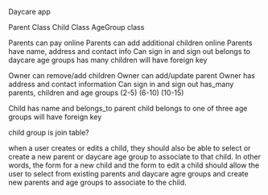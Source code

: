 Daycare app

Parent Class
Child Class
AgeGroup class

Parents can pay online
Parents can add additional children online
Parents have name, address and contact info
Can sign in and sign out
belongs to daycare age groups
has many children
will have foreign key

Owner can remove/add children
Owner can add/update parent
Owner has address and contact information
Can sign in and sign out
has_many parents, children and age groups (2-5) (6-10) (10-15)

Child has name and belongs_to parent
child belongs to one of three age groups
will have foreign key

child group is join table?

when a user creates or edits a child, they should also be able to select or create a new parent or daycare age group to associate to that child. In other words, the form for a new child and the form to edit a child should allow the user to select from existing parents and daycare agre groups and create new parents and age groups to associate to the child.
